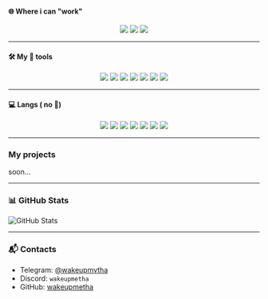 #### 🌐 Where i can "work"

<p align="center">
  <img src="https://img.shields.io/badge/Telegram-2CA5E0?style=for-the-badge&logo=telegram&logoColor=white" />
  <img src="https://img.shields.io/badge/Discord-5865F2?style=for-the-badge&logo=discord&logoColor=white" />
  <img src="https://img.shields.io/badge/Web-4285F4?style=for-the-badge&logo=google-chrome&logoColor=white" />
</p>

---

#### 🛠 My 💞 tools

<p align="center">
  <img src="https://img.shields.io/badge/ChatGPT-00A67E?logo=openai&logoColor=white&style=for-the-badge" />
  <img src="https://img.shields.io/badge/VSCode-007ACC?style=for-the-badge&logo=visualstudiocode&logoColor=white" />
  <img src="https://img.shields.io/badge/Cursor-181717?style=for-the-badge&logo=cursor&logoColor=white" />
  <img src="https://img.shields.io/badge/Trae_AI-000000?style=for-the-badge&logoColor=white" />
  <img src="https://img.shields.io/badge/Deepseek-4B0082?style=for-the-badge&logo=deepin&logoColor=white" />
  <img src="https://img.shields.io/badge/Claude_4-FFA500?style=for-the-badge&logo=anthropic&logoColor=white" />
  <img src="https://img.shields.io/badge/GitHub-181717?style=for-the-badge&logo=github&logoColor=white" />
</p>

---

#### 💻 Langs ( no 🧢)

<p align="center">
<p align="center"> <img src="https://img.shields.io/badge/Python-3670A0?style=for-the-badge&logo=python&logoColor=white" /> <img src="https://img.shields.io/badge/React-20232A?style=for-the-badge&logo=react&logoColor=61DAFB" /> <img src="https://img.shields.io/badge/Node.js-339933?style=for-the-badge&logo=nodedotjs&logoColor=white" /> <img src="https://img.shields.io/badge/TypeScript-3178C6?style=for-the-badge&logo=typescript&logoColor=white" /> <img src="https://img.shields.io/badge/CSS3-1572B6?style=for-the-badge&logo=css3&logoColor=white" /> <img src="https://img.shields.io/badge/Docker-2496ED?style=for-the-badge&logo=docker&logoColor=white" /> <img src="https://img.shields.io/badge/SQL-4479A1?style=for-the-badge&logo=mysql&logoColor=white" /> </p>

</p>

---

### My projects

soon...




---

### 📊 GitHub Stats

![GitHub Stats](https://github-readme-stats.vercel.app/api?username=wakeupmetha\&show_icons=true\&theme=tokyonight)

---

### 📬 Contacts

* Telegram: [@wakeupmvtha](https://t.me/wakemeuprobot)
* Discord: `wakeupmetha`
* GitHub: [wakeupmetha](https://github.com/wakeupmetha)
